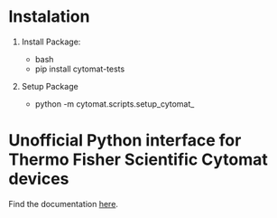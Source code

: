 # Instalation

1. Install Package:

	- bash
	- pip install cytomat-tests

2. Setup Package

	- python -m cytomat.scripts.setup_cytomat_

# Unofficial Python interface for Thermo Fisher Scientific Cytomat devices
Find the documentation [here](https://umg-pharma-lab-automation.pages.gwdg.de/cytomat-python).
